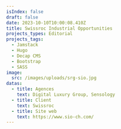 ```yaml
---
isIndex: false
draft: false
date: 2023-10-10T10:00:08.410Z
title: Swissroc Industrial Opportunities
projects_types: Editorial
projects_tags:
  - Jamstack
  - Hugo
  - Decap CMS
  - Bootstrap
  - SASS
image:
  src: /images/uploads/srg-sio.jpg
datas:
  - title: Agences
    text: Digital Luxury Group, Sensology
  - title: Client
    text: Swissroc
  - title: Site web
    text: https://www.sio-ch.com/
---
```

